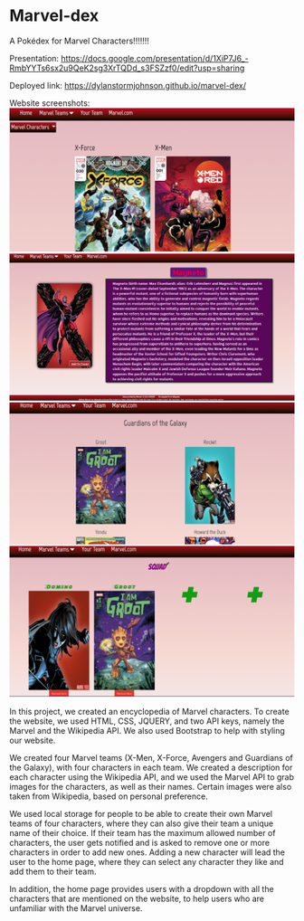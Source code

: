 # Marvel-dex
A Pokédex for Marvel Characters!!!!!!!

Presentation: https://docs.google.com/presentation/d/1XiP7J6_-RmbYYTs6sx2u9QeK2sg3XrTQDd_s3FSZzf0/edit?usp=sharing

Deployed link: https://dylanstormjohnson.github.io/marvel-dex/

Website screenshots:
![Home page](./Assets/Images/homepage-screenshot.png)
![Character page](./Assets/Images/characterbio-screenshot.png)
![Teams page](./Assets/Images/teams-screenshot.png)
![My team page](./Assets/Images/myteam-screenshot.png)

In this project, we created an encyclopedia of Marvel characters. 
To create the website, we used HTML, CSS, JQUERY, and two API keys, namely the Marvel and the Wikipedia API. We also used Bootstrap to help with styling our website.

We created four Marvel teams (X-Men, X-Force, Avengers and Guardians of the Galaxy), with four characters in each team. 
We created a description for each character using the Wikipedia API, and we used the Marvel API to grab images for the characters, as well as their names. Certain images were also taken from Wikipedia, based on personal preference.

We used local storage for people to be able to create their own Marvel teams of four characters, where they can also give their team a unique name of their choice. If their team has the maximum allowed number of characters, the user gets notified and is asked to remove one or more characters in order to add new ones. Adding a new character will lead the user to the home page, where they can select any character they like and add them to their team. 

In addition, the home page provides users with a dropdown with all the characters that are mentioned on the website, to help users who are unfamiliar with the Marvel universe. 

